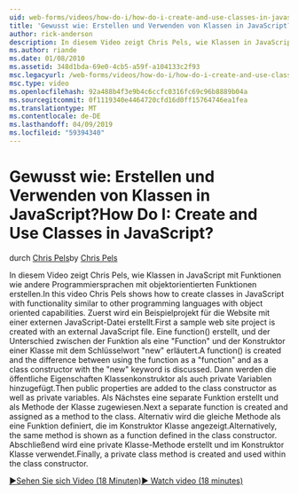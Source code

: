 ```yaml
---
uid: web-forms/videos/how-do-i/how-do-i-create-and-use-classes-in-javascript
title: 'Gewusst wie: Erstellen und Verwenden von Klassen in JavaScript? | Microsoft-Dokumentation'
author: rick-anderson
description: In diesem Video zeigt Chris Pels, wie Klassen in JavaScript mit Funktionen wie andere Programmiersprachen mit objektorientierten zulaufen erstellen...
ms.author: riande
ms.date: 01/08/2010
ms.assetid: 348d1bda-69e0-4cb5-a59f-a104133c2f93
msc.legacyurl: /web-forms/videos/how-do-i/how-do-i-create-and-use-classes-in-javascript
msc.type: video
ms.openlocfilehash: 92a488b4f3e9b4c6ccfc0316fc69c96b8889b04a
ms.sourcegitcommit: 0f1119340e4464720cfd16d0ff15764746ea1fea
ms.translationtype: MT
ms.contentlocale: de-DE
ms.lasthandoff: 04/09/2019
ms.locfileid: "59394340"
---
```

# <a name="how-do-i-create-and-use-classes-in-javascript"></a><span data-ttu-id="c54cb-104">Gewusst wie: Erstellen und Verwenden von Klassen in JavaScript?</span><span class="sxs-lookup"><span data-stu-id="c54cb-104">How Do I: Create and Use Classes in JavaScript?</span></span>

<span data-ttu-id="c54cb-105">durch [Chris Pels](https://twitter.com/chrispels)</span><span class="sxs-lookup"><span data-stu-id="c54cb-105">by [Chris Pels](https://twitter.com/chrispels)</span></span>

<span data-ttu-id="c54cb-106">In diesem Video zeigt Chris Pels, wie Klassen in JavaScript mit Funktionen wie andere Programmiersprachen mit objektorientierten Funktionen erstellen.</span><span class="sxs-lookup"><span data-stu-id="c54cb-106">In this video Chris Pels shows how to create classes in JavaScript with functionality similar to other programming languages with object oriented capabilities.</span></span> <span data-ttu-id="c54cb-107">Zuerst wird ein Beispielprojekt für die Website mit einer externen JavaScript-Datei erstellt.</span><span class="sxs-lookup"><span data-stu-id="c54cb-107">First a sample web site project is created with an external JavaScript file.</span></span> <span data-ttu-id="c54cb-108">Eine function() erstellt, und der Unterschied zwischen der Funktion als eine "Function" und der Konstruktor einer Klasse mit dem Schlüsselwort "new" erläutert.</span><span class="sxs-lookup"><span data-stu-id="c54cb-108">A function() is created and the difference between using the function as a "function" and as a class constructor with the "new" keyword is discussed.</span></span> <span data-ttu-id="c54cb-109">Dann werden die öffentliche Eigenschaften Klassenkonstruktor als auch private Variablen hinzugefügt.</span><span class="sxs-lookup"><span data-stu-id="c54cb-109">Then public properties are added to the class constructor as well as private variables.</span></span> <span data-ttu-id="c54cb-110">Als Nächstes eine separate Funktion erstellt und als Methode der Klasse zugewiesen.</span><span class="sxs-lookup"><span data-stu-id="c54cb-110">Next a separate function is created and assigned as a method to the class.</span></span> <span data-ttu-id="c54cb-111">Alternativ wird die gleiche Methode als eine Funktion definiert, die im Konstruktor Klasse angezeigt.</span><span class="sxs-lookup"><span data-stu-id="c54cb-111">Alternatively, the same method is shown as a function defined in the class constructor.</span></span> <span data-ttu-id="c54cb-112">Abschließend wird eine private Klasse-Methode erstellt und im Konstruktor Klasse verwendet.</span><span class="sxs-lookup"><span data-stu-id="c54cb-112">Finally, a private class method is created and used within the class constructor.</span></span>

[<span data-ttu-id="c54cb-113">&#9654;Sehen Sie sich Video (18 Minuten)</span><span class="sxs-lookup"><span data-stu-id="c54cb-113">&#9654; Watch video (18 minutes)</span></span>](https://channel9.msdn.com/Blogs/ASP-NET-Site-Videos/how-do-i-create-and-use-classes-in-javascript)
